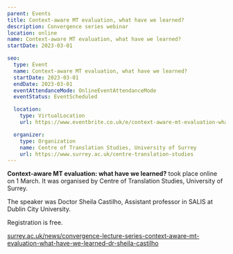 ```yaml
---
parent: Events
title: Context-aware MT evaluation, what have we learned?
description: Convergence series webinar
location: online
name: Context-aware MT evaluation, what have we learned?
startDate: 2023-03-01

seo:
  type: Event
  name: Context-aware MT evaluation, what have we learned?
  startDate: 2023-03-01
  endDate: 2023-03-01
  eventAttendanceMode: OnlineEventAttendanceMode
  eventStatus: EventScheduled

  location:
    type: VirtualLocation
    url: https://www.eventbrite.co.uk/e/context-aware-mt-evaluation-what-have-we-learned-tickets-546179015137

  organizer:
    type: Organization
    name: Centre of Translation Studies, University of Surrey
    url: https://www.surrey.ac.uk/centre-translation-studies
---
```


**Context-aware MT evaluation: what have we learned?** took place online on 1 March.
It was organised by Centre of Translation Studies, University of Surrey.

The speaker was Doctor Sheila Castilho, Assistant professor in SALIS at Dublin City University.

Registration is free.

[surrey.ac.uk/news/convergence-lecture-series-context-aware-mt-evaluation-what-have-we-learned-dr-sheila-castilho](https://www.surrey.ac.uk/news/convergence-lecture-series-context-aware-mt-evaluation-what-have-we-learned-dr-sheila-castilho)
